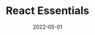 ---
title: "React Essentials"
description: "Best Practice of React"
date: "2022-05-01"
slug: "react-essentials"
categories:
    - Front-end Development
tags:
    - front-end development
---